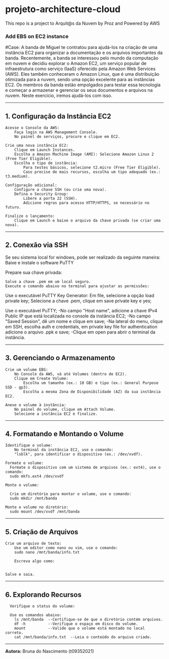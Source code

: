 # projeto-architecture-cloud
This repo is a project to Arquit@s da Nuvem by Proz and Powered by AWS

### Add EBS on EC2 instance
#Case: A banda de Miguel te contratou para ajudá-los na criação de uma instância EC2 para organizar a documentação e 
os arquivos importantes da banda. Recentemente, a banda se interessou pelo mundo da computação em nuvem e decidiu explorar 
o Amazon EC2, um serviço popular de infraestrutura como serviço (IaaS) oferecido pela Amazon Web Services (AWS). 
Eles também conheceram o Amazon Linux, que é uma distribuição otimizada para a nuvem, sendo uma opção excelente 
para as instâncias EC2. Os membros da banda estão empolgados para testar essa tecnologia e começar a armazenar e 
gerenciar os seus documentos e arquivos na nuvem. Neste exercício, iremos ajudá-los com isso.

---

## 1. Configuração da Instância EC2

    Acesse o Console da AWS:
        Faça login na AWS Management Console.
        No painel de serviços, procure e clique em EC2.

    Crie uma nova instância EC2:
        Clique em Launch Instances.
        Escolha a Amazon Machine Image (AMI): Selecione Amazon Linux 2 (Free Tier Eligible).
        Escolha o tipo de instância:
            Para testes básicos, selecione t2.micro (Free Tier Eligible).
            Caso precise de mais recursos, escolha um tipo adequado (ex.: t3.medium).

    Configuração adicional:
        Configure a chave SSH (ou crie uma nova).
        Defina o Security Group:
            Libere a porta 22 (SSH).
            Adicione regras para acesso HTTP/HTTPS, se necessário no futuro.

    Finalize o lançamento:
        Clique em Launch e baixe o arquivo da chave privada (se criar uma nova).

---

## 2. Conexão via SSH

  Se seu sistema local for windows, pode ser realizado da seguinte maneira:
    Baixe e instale o software PuTTY

  Prepare sua chave privada:

    Salve a chave .pem em um local seguro.
    Execute o comando abaixo no terminal para ajustar as permissões:

  Use o executável PuTTY Key Generator:
    Em file, selecione a opção load private key;
    Selecione a chave .pem, clique em save private key e yes;

  Use o executável PuTTY;
    -No campo "Host name", adicione a chave IPv4 Public IP que está localizada no console da instância EC2;
    -No campo "Saved Session", dê um nome e clique em save;
    -Na lateral do menu, clique em SSH, escolha auth e credentials, em private key file for authentication adicione o arquivo .ppk
     e save;
    -Clique em open para abrir o terminal da instância.     
  
  
---

## 3. Gerenciando o Armazenamento

    Crie um volume EBS:
        No Console da AWS, vá até Volumes (dentro de EC2).
        Clique em Create Volume:
            Escolha um tamanho (ex.: 10 GB) e tipo (ex.: General Purpose SSD - gp3).
            Escolha a mesma Zona de Disponibilidade (AZ) da sua instância EC2.

    Anexe o volume à instância:
        No painel do volume, clique em Attach Volume.
        Selecione a instância EC2 e finalize.

---

## 4. Formatando e Montando o Volume

    Identifique o volume:
        No terminal da instância EC2, use o comando:
        "lsblk", para identificar o dispositivo (ex.: /dev/xvdf).

    Formate o volume:
      Formate o dispositivo com um sistema de arquivos (ex.: ext4), use o comando:
      sudo mkfs.ext4 /dev/xvdf

    Monte o volume:

      Crie um diretório para montar o volume, use o comando:
      sudo mkdir /mnt/banda

    Monte o volume no diretório:
      sudo mount /dev/xvdf /mnt/banda

---

## 5. Criação de Arquivos

    Crie um arquivo de texto:
        Use um editor como nano ou vim, use o comando:
        sudo nano /mnt/banda/info.txt

        Escreva algo como:
    

    Salve e saia.
---

## 6. Explorando Recursos

      Verifique o status do volume:
          
      Use os comandos abaixo:
        ls /mnt/banda  --Certifique-se de que o diretório contém arquivos.
        df -h          --Verifique o espaço em disco do volume.
        mount          --Valide que o volume está montado no local correto.
        cat /mnt/banda/info.txt  --Leia o conteúdo do arquivo criado.
---
**Autora:** Bruna do Nascimento (t09352021)
